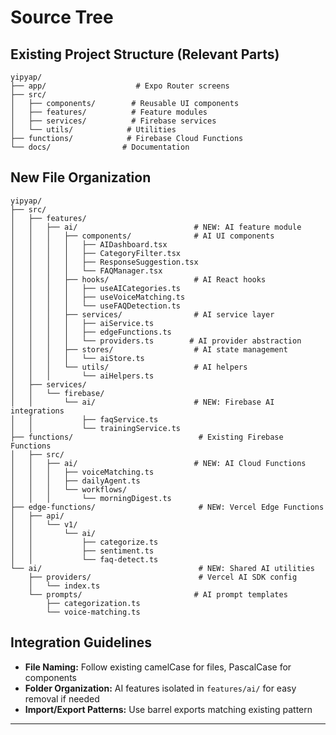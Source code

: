 # Source Tree

## Existing Project Structure (Relevant Parts)

```
yipyap/
├── app/                    # Expo Router screens
├── src/
│   ├── components/        # Reusable UI components
│   ├── features/          # Feature modules
│   ├── services/          # Firebase services
│   └── utils/            # Utilities
├── functions/            # Firebase Cloud Functions
└── docs/                # Documentation
```

## New File Organization

```
yipyap/
├── src/
│   ├── features/
│   │   ├── ai/                          # NEW: AI feature module
│   │   │   ├── components/              # AI UI components
│   │   │   │   ├── AIDashboard.tsx
│   │   │   │   ├── CategoryFilter.tsx
│   │   │   │   ├── ResponseSuggestion.tsx
│   │   │   │   └── FAQManager.tsx
│   │   │   ├── hooks/                   # AI React hooks
│   │   │   │   ├── useAICategories.ts
│   │   │   │   ├── useVoiceMatching.ts
│   │   │   │   └── useFAQDetection.ts
│   │   │   ├── services/                # AI service layer
│   │   │   │   ├── aiService.ts
│   │   │   │   ├── edgeFunctions.ts
│   │   │   │   └── providers.ts        # AI provider abstraction
│   │   │   ├── stores/                  # AI state management
│   │   │   │   └── aiStore.ts
│   │   │   └── utils/                   # AI helpers
│   │   │       └── aiHelpers.ts
│   ├── services/
│   │   └── firebase/
│   │       └── ai/                      # NEW: Firebase AI integrations
│   │           ├── faqService.ts
│   │           └── trainingService.ts
├── functions/                            # Existing Firebase Functions
│   ├── src/
│   │   ├── ai/                          # NEW: AI Cloud Functions
│   │   │   ├── voiceMatching.ts
│   │   │   ├── dailyAgent.ts
│   │   │   └── workflows/
│   │   │       └── morningDigest.ts
├── edge-functions/                       # NEW: Vercel Edge Functions
│   ├── api/
│   │   └── v1/
│   │       └── ai/
│   │           ├── categorize.ts
│   │           ├── sentiment.ts
│   │           └── faq-detect.ts
└── ai/                                   # NEW: Shared AI utilities
    ├── providers/                        # Vercel AI SDK config
    │   └── index.ts
    └── prompts/                         # AI prompt templates
        ├── categorization.ts
        └── voice-matching.ts
```

## Integration Guidelines

- **File Naming:** Follow existing camelCase for files, PascalCase for components
- **Folder Organization:** AI features isolated in `features/ai/` for easy removal if needed
- **Import/Export Patterns:** Use barrel exports matching existing pattern

---
